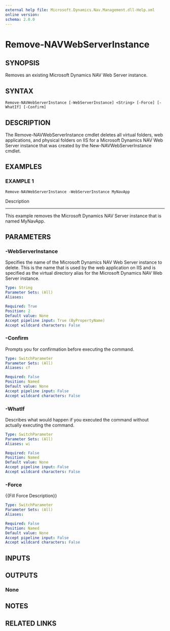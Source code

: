 ```yaml
---
external help file: Microsoft.Dynamics.Nav.Management.dll-Help.xml
online version: 
schema: 2.0.0
---
```


# Remove-NAVWebServerInstance

## SYNOPSIS
Removes an existing Microsoft Dynamics NAV Web Server instance.

## SYNTAX

```
Remove-NAVWebServerInstance [-WebServerInstance] <String> [-Force] [-WhatIf] [-Confirm]
```

## DESCRIPTION
The Remove-NAVWebServerInstance cmdlet deletes all virtual folders, web applications, and physical folders on IIS for a Microsoft Dynamics NAV Web Server instance that was created by the New-NAVWebServerInstance cmdlet.

## EXAMPLES

### EXAMPLE 1
```
Remove-NAVWebServerInstance -WebServerInstance MyNavApp
```

Description

-----------

This example removes the Microsoft Dynamics NAV Server instance that is named MyNavApp.

## PARAMETERS

### -WebServerInstance
Specifies the name of the Microsoft Dynamics NAV Web Server instance to delete.
This is the name that is used by the web application on IIS and is specified as the virtual directory alias for the Microsoft Dynamics NAV Web Server instance.

```yaml
Type: String
Parameter Sets: (All)
Aliases: 

Required: True
Position: 2
Default value: None
Accept pipeline input: True (ByPropertyName)
Accept wildcard characters: False
```

### -Confirm
Prompts you for confirmation before executing the command.

```yaml
Type: SwitchParameter
Parameter Sets: (All)
Aliases: cf

Required: False
Position: Named
Default value: None
Accept pipeline input: False
Accept wildcard characters: False
```

### -WhatIf
Describes what would happen if you executed the command without actually executing the command.

```yaml
Type: SwitchParameter
Parameter Sets: (All)
Aliases: wi

Required: False
Position: Named
Default value: None
Accept pipeline input: False
Accept wildcard characters: False
```

### -Force
{{Fill Force Description}}

```yaml
Type: SwitchParameter
Parameter Sets: (All)
Aliases: 

Required: False
Position: Named
Default value: None
Accept pipeline input: False
Accept wildcard characters: False
```

## INPUTS

## OUTPUTS

### None

## NOTES
## RELATED LINKS

